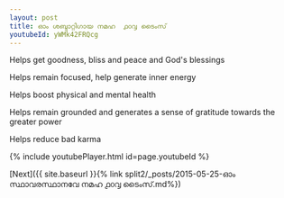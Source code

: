 ```yaml
---
layout: post
title: ഓം ശബ്ദാറ്റിഗായ നമഹ  ൧൦൮ ടൈംസ്
youtubeId: yWMk42FRQcg
---
```

 
 
Helps get goodness, bliss and peace and God's blessings
 
Helps remain focused, help generate inner energy 
 
Helps boost physical and mental health 
 
Helps remain grounded and generates a sense of gratitude towards the greater power 
 
Helps reduce bad karma
 
 
 
 


{% include youtubePlayer.html id=page.youtubeId %}
 
[Next]({{ site.baseurl }}{% link  split2/_posts/2015-05-25-ഓം സ്ഥാവരസ്ഥാനവേ നമഹ ൧൦൮ ടൈംസ്.md%})
 
